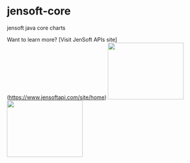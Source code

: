 # jensoft-core
jensoft java core charts 

Want to learn more? [Visit JenSoft APIs site] (https://www.jensoftapi.com/site/home)
<img width="200" height="150" src="https://www.jensoftapi.com/site/WebViewRequest?group=overview&amp;view=pie&amp;width=800&amp;height=600" >
<img width="200" height="150" src="https://www.jensoftapi.com/site/WebViewRequest?group=overview&amp;view=donut3d&amp;width=800&amp;height=600" >


